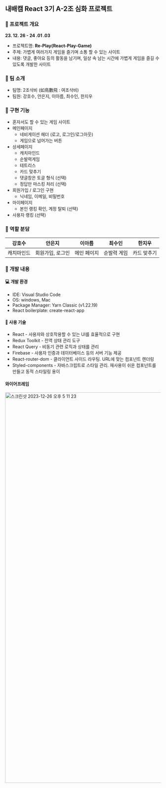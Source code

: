 ## 내배캠 React 3기 A-2조 심화 프로젝트

### 📢 프로젝트 개요

**23. 12. 26 - 24 .01 .03**

- 프로젝트명: **Re-Play(React-Play-Game)**
- 주제: 가볍게 여러가지 게임을 즐기며 소통 할 수 있는 사이트
- 내용: 댓글, 좋아요 등의 활동을 남기며, 일상 속 남는 시간에 가볍게 게임을 즐길 수 있도록 개발한 사이트

### 👥 팀 소개

- 팀명: 2조삭비 (如鳥數飛 : 여조삭비)
- 팀원: 강호수, 안은지, 이아름, 최수인, 한지우

### 👀 구현 기능
- 혼자서도 할 수 있는 게임 사이트
- 메인페이지
  - 네비게이션 헤더 (로고, 로그인/로그아웃)
  - 게임으로 넘어가는 버튼
- 상세페이지
  - 캐치마인드
  - 순발력게임
  - 테트리스
  - 카드 맞추기
  - 댓글창은 토글 형식 (선택)
  - 정답만 마스킹 처리 (선택)
- 회원가입 / 로그인 구현
  - 닉네임, 이메일, 비밀번호
- 마이페이지
  - 본인 랭킹 확인, 계정 탈퇴 (선택)
- 사용자 랭킹 (선택)

### 📝 역할 분담

| 강호수      | 안은지      | 이아름      | 최수인      | 한지우           |
| ----------- | ----------- | ----------- | ----------- | ----------- |
| 캐치마인드 | 회원가입, 로그인 | 메인 페이지 | 순발력 게임 | 카드 맞추기 |

### 🚩 개발 내용
#### 💻 개발 환경
- IDE: Visual Studio Code
- OS: windows, Mac
- Package Manager: Yarn Classic (v1.22.19)
- React boilerplate: create-react-app

#### 📌 사용 기술

- React - 사용자와 상호작용할 수 있는 UI를 효율적으로 구현
- Redux Toolkit - 전역 상태 관리 도구
- React Query - 비동기 관련 로직과 상태를 관리
- Firebase - 사용자 인증과 데이터베이스 등의 서버 기능 제공
- React-router-dom - 클라이언트 사이드 라우팅. URL에 맞는 컴포넌트 렌더링
- Styled-components - 자바스크립트로 스타일 관리. 재사용이 쉬운 컴포넌트를 만들고 동적 스타일링 용이

#### 와이어프레임
<img width="1260" alt="스크린샷 2023-12-26 오후 5 11 23" src="https://github.com/hanjiwoo/plus_team/assets/147472852/38b55338-523b-41ff-839c-2832403a4cb4">
